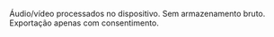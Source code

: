 Áudio/vídeo processados no dispositivo. Sem armazenamento bruto. Exportação apenas com consentimento.